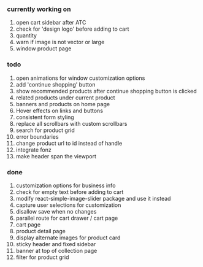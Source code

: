 ### currently working on

1. open cart sidebar after ATC
2. check for 'design logo' before adding to cart
3. quantity
4. warn if image is not vector or large
5. window product page

### todo

1. open animations for window customization options
2. add 'continue shopping' button
3. show recommended products after continue shopping button is clicked
4. related products under current product
5. banners and products on home page
6. Hover effects on links and buttons
7. consistent form styling
8. replace all scrollbars with custom scrollbars
9. search for product grid
10. error boundaries
11. change product url to id instead of handle
12. integrate fonz
13. make header span the viewport

### done

1. customization options for business info
2. check for empty text before adding to cart
3. modify react-simple-image-slider package and use it instead
4. capture user selections for customization
5. disallow save when no changes
6. parallel route for cart drawer / cart page
7. cart page
8. product detail page
9. display alternate images for product card
10. sticky header and fixed sidebar
11. banner at top of collection page
12. filter for product grid
